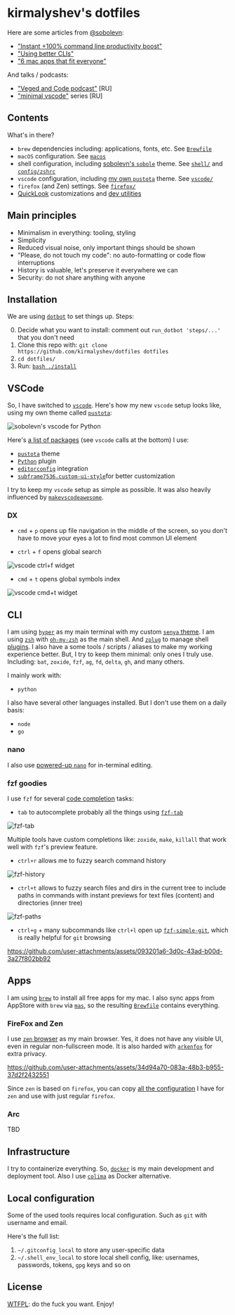 # kirmalyshev's dotfiles



Here are some articles from [@sobolevn](https://github.com/sobolevn):

- ["Instant +100% command line productivity boost"](https://dev.to/sobolevn/instant-100-command-line-productivity-boost)
- ["Using better CLIs"](https://dev.to/sobolevn/using-better-clis-6o8)
- ["6 mac apps that fit everyone"](https://sobolevn.me/2019/07/6-best-mac-apps)

And talks / podcasts:

- ["Veged and Code podcast"](https://www.youtube.com/watch?v=nEF0I3VkmPA) \[RU\]
- ["minimal vscode"](https://www.youtube.com/watch?v=frZkPK_1Ui4&list=PLbr8rVGhPD0UriABMtqJ6oybD2d2ScT3u&pp=gAQB) series \[RU\]


## Contents

What's in there?

- `brew` dependencies including: applications, fonts, etc. See [`Brewfile`](https://github.com/kirmalyshev/dotfiles/blob/master/Brewfile)
- `macOS` configuration. See [`macos`](https://github.com/kirmalyshev/dotfiles/blob/master/macos/)
- shell configuration, including [sobolevn's `sobole`](https://github.com/kirmalyshev/sobole-zsh-theme) theme. See [`shell/`](https://github.com/kirmalyshev/dotfiles/tree/master/shell) and [`config/zshrc`](https://github.com/kirmalyshev/dotfiles/blob/master/config/zshrc)
- `vscode` configuration, including [my own `pustota`](https://github.com/sobolevn/pustota) theme. See [`vscode/`](https://github.com/kirmalyshev/dotfiles/tree/master/vscode)
- `firefox` (and Zen) settings. See [`firefox/`](https://github.com/kirmalyshev/dotfiles/tree/master/firefox)
- [QuickLook](https://github.com/sindresorhus/quick-look-plugins) customizations and [dev utilities](https://github.com/sbarex/SourceCodeSyntaxHighlight)


## Main principles

- Minimalism in everything: tooling, styling
- Simplicity
- Reduced visual noise, only important things should be shown
- "Please, do not touch my code": no auto-formatting or code flow interruptions
- History is valuable, let's preserve it everywhere we can
- Security: do not share anything with anyone


## Installation

We are using [`dotbot`](https://github.com/anishathalye/dotbot/)
to set things up. Steps:

0. Decide what you want to install: comment out `run_dotbot 'steps/...'` that you don't need
1. Clone this repo with: `git clone https://github.com/kirmalyshev/dotfiles dotfiles`
2. `cd dotfiles/`
3. Run: [`bash ./install`](https://github.com/kirmalyshev/dotfiles/blob/master/install)


## VSCode

So, I have switched to [`vscode`](https://formulae.brew.sh/cask/visual-studio-code).
Here's how my new `vscode` setup looks like, using my own theme called [`pustota`](https://github.com/sobolevn/pustota):

![sobolevn's vscode for Python](https://raw.githubusercontent.com/sobolevn/dotfiles/master/media/vscode.png)

Here's [a list of packages](https://github.com/kirmalyshev/dotfiles/blob/master/Brewfile) (see `vscode` calls at the bottom) I use:

- [`pustota`](https://github.com/sobolevn/pustota) theme
- [`Python`](https://github.com/Microsoft/vscode-python) plugin
- [`editorconfig`](https://editorconfig.org/) integration
- [`subframe7536.custom-ui-style`](https://github.com/subframe7536/vscode-custom-ui-style)for better customization

I try to keep my `vscode` setup as simple as possible.
It was also heavily influenced by [`makevscodeawesome`](https://makevscodeawesome.com/).

### DX

- `cmd` + `p` opens up file navigation in the middle of the screen, so you don't have to move your eyes a lot to find most common UI element

- `ctrl` + `f` opens global search

![vscode ctrl+f widget](https://raw.githubusercontent.com/sobolevn/dotfiles/master/media/vscode-cmd-shift-f.png)

- `cmd` + `t` opens global symbols index

![vscode cmd+t widget](https://raw.githubusercontent.com/sobolevn/dotfiles/master/media/vscode-cmd-t.png)


## CLI

I am using [`hyper`](https://hyper.is/) as my main terminal with my custom [`senya` theme](https://github.com/sobolevn/senya).
I am using [`zsh`](https://github.com/zsh-users/zsh) with [`oh-my-zsh`](https://github.com/robbyrussell/oh-my-zsh) as the main shell.
And [`zplug`](https://github.com/zplug/zplug) to manage shell [plugins](https://github.com/kirmalyshev/dotfiles/blob/master/config/zplugrc).
I also have a some tools / scripts / aliases to make my working experience better.
But, I try to keep them minimal: only ones I truly use. Including: `bat`, `zoxide`, `fzf`, `ag`, `fd`, `delta`, `gh`, and many others.

I mainly work with:

- `python`

I also have several other languages installed.
But I don't use them on a daily basis:

- `node`
- `go`

### nano

I also use [powered-up `nano`](https://github.com/kirmalyshev/dotfiles/blob/master/config/nanorc)
for in-terminal editing.

### fzf goodies

I use `fzf` for several [code completion](https://github.com/kirmalyshev/dotfiles/blob/master/shell/.completions) tasks:

- `tab` to autocomplete probably all the things using [`fzf-tab`](https://github.com/Aloxaf/fzf-tab)

![fzf-tab](https://raw.githubusercontent.com/kirmalyshev/dotfiles/master/media/fzf-tab.png)

Multiple tools have custom completions like: `zoxide`, `make`, `killall`
that work well with `fzf`'s preview feature.

- `ctrl+r` allows me to fuzzy search command history

![fzf-history](https://raw.githubusercontent.com/kirmalyshev/dotfiles/master/media/fzf-history.png)

- `ctrl+t` allows to fuzzy search files and dirs in the current tree to include paths in commands with instant previews for text files (content) and directories (inner tree)

![fzf-paths](https://raw.githubusercontent.com/kirmalyshev/dotfiles/master/media/fzf-paths.png)

- `ctrl+g` + many subcommands like `ctrl+l` open up [`fzf-simple-git`](https://github.com/sobolevn/fzf-simple-git), which is really helpful for `git` browsing

https://github.com/user-attachments/assets/093201a6-3d0c-43ad-b00d-3a27f802bb92


## Apps

I am using [`brew`](https://brew.sh/) to install all free apps for my mac.
I also sync apps from AppStore with `brew` via [`mas`](https://formulae.brew.sh/formula/mas),
so the resulting [`Brewfile`](https://github.com/kirmalyshev/dotfiles/blob/master/Brewfile) contains everything.

### FireFox and Zen

I use [`zen` browser](https://zen-browser.app) as my main browser. Yes, it does not have any visible UI, even in regular non-fullscreen mode. It is also harded with [`arkenfox`](github.com/arkenfox/user.js) for extra privacy.

https://github.com/user-attachments/assets/34d94a70-083a-48b3-b955-37d2f2432551

Since `zen` is based on `firefox`, you can copy [all the configuration](https://github.com/kirmalyshev/dotfiles/tree/master/firefox) I have for `zen` and use with just regular `firefox`.

### Arc

TBD

## Infrastructure

I try to containerize everything.
So, [`docker`](https://formulae.brew.sh/cask/docker) is my main development and deployment tool.
Also I use [`colima`](https://github.com/abiosoft/colima) as Docker alternative.


## Local configuration

Some of the used tools requires local configuration. Such as `git` with username and email.

Here's the full list:

1. `~/.gitconfig_local` to store any user-specific data
2. `~/.shell_env_local` to store local shell config, like: usernames, passwords, tokens, `gpg` keys and so on


## License

[WTFPL](https://en.wikipedia.org/wiki/WTFPL): do the fuck you want. Enjoy!
